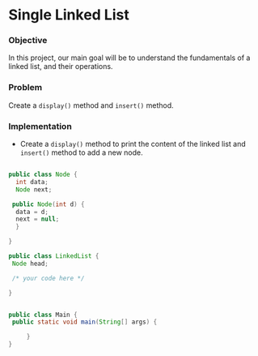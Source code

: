 # Single Linked List

### Objective
In this project, our main goal will be to understand the fundamentals of a linked list, and their operations.

### Problem

Create a `display()` method and `insert()` method.

### Implementation

* Create a `display()` method to print the content of the linked list and `insert()` method to add a new node.

```java

public class Node {
  int data;
  Node next;

 public Node(int d) {
  data = d;
  next = null;
  }

}

public class LinkedList {
 Node head;

 /* your code here */

}


public class Main {
 public static void main(String[] args) {

     }
}

```
